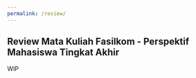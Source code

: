 ```yaml
---
permalink: /review/
---
```


## Review Mata Kuliah Fasilkom - Perspektif Mahasiswa Tingkat Akhir

WIP